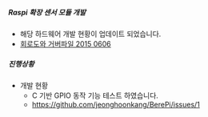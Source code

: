 ##### Raspi 확장 센서 모듈 개발
  - 해당 하드웨어 개발 현황이 업데이트 되었습니다.  
   - [회로도와 거버파일 2015 0606](https://github.com/jeonghoonkang/tinyos/tree/master/hw/raspi)


##### 진행상황
  - 개발 현황
    - C 기반 GPIO 동작 기능 테스트 하였습니다.
    - https://github.com/jeonghoonkang/BerePi/issues/1
